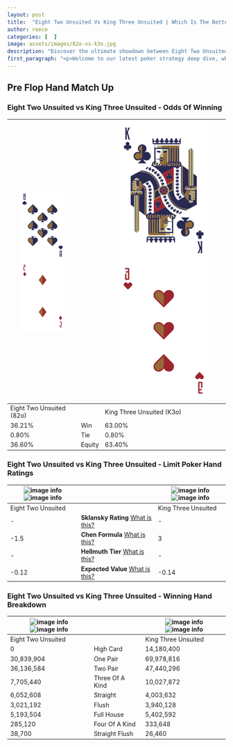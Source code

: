 ```yaml
---
layout: post
title:  "Eight Two Unsuited Vs King Three Unsuited | Which Is The Better Hand In Poker? A Complete Guide"
author: reece
categories: [  ]
image: assets/images/82o-vs-k3o.jpg
description: "Discover the ultimate showdown between Eight Two Unsuited and King Three Unsuited in poker! Uncover the odds, strategies, and scenarios where one hand triumphs over the other. Get ready to up your poker game with this thrilling analysis."
first_paragraph: "<p>Welcome to our latest poker strategy deep dive, where we're pitting two distinct hands against each other in a high-stakes showdown: Eight Two Unsuited vs King Three Unsuited.</p><p>In the dynamic world of poker, every decision counts, and knowing which hand holds the upper hand is key to your success at the table.</p><p>In this article, we'll dissect these two hands, explore the scenarios where one dominates the other, and equip you with the knowledge to make strategic choices that can tip the odds in your favor.</p><p>Get ready to unravel the intriguing dynamics of these poker hands and elevate your game to new heights.</p>"
---
```




[comment]: # (sp0)

## Pre Flop Hand Match Up

<div class="table hand-ratings" markdown="1"> 



### Eight Two Unsuited vs King Three Unsuited - Odds Of Winning


    
| ![image info](assets/images/hand1/8.png) ![image info](assets/images/hand1/2o.png) |  | ![image info](assets/images/hand2/k.png) ![image info](assets/images/hand2/3o.png) |
| -------- | -------- | -------- |
| Eight Two Unsuited (82o) |  | King Three Unsuited (K3o) |
| 36.21% | Win | 63.00% |
| 0.80% | Tie | 0.80% |
| 36.60% | Equity | 63.40% |




[comment]: # (sp1)



### Eight Two Unsuited vs King Three Unsuited - Limit Poker Hand Ratings


    
| ![image info](https://www.riverpairs.com/assets/images/hand1/8.png) ![image info](https://www.riverpairs.com/assets/images/hand1/2o.png) |  | ![image info](https://www.riverpairs.com/assets/images/hand2/k.png) ![image info](https://www.riverpairs.com/assets/images/hand2/3o.png) |
| -------- | -------- | -------- |
| Eight Two Unsuited |  | King Three Unsuited |
| - | **Sklansky Rating** [What is this?](/sklansky-rating-explained) | - |
| -1.5 | **Chen Formula** [What is this?](/chen-formula-explained) | 3 |
| - | **Hellmuth Tier** [What is this?](/Hellmuth-tier-explained) | - |
| -0.12 | **Expected Value** [What is this?](/expected-value-explained) | -0.14 |




[comment]: # (sp2)



### Eight Two Unsuited vs King Three Unsuited - Winning Hand Breakdown


    
| ![image info](https://www.riverpairs.com/assets/images/hand1/8.png) ![image info](https://www.riverpairs.com/assets/images/hand1/2o.png) |  | ![image info](https://www.riverpairs.com/assets/images/hand2/k.png) ![image info](https://www.riverpairs.com/assets/images/hand2/3o.png) |
| -------- | -------- | -------- |
| Eight Two Unsuited |  | King Three Unsuited |
| 0 | High Card | 14,180,400 |
| 30,839,904 | One Pair | 69,978,816 |
| 36,136,584 | Two Pair | 47,440,296 |
| 7,705,440 | Three Of A Kind | 10,027,872 |
| 6,052,608 | Straight | 4,003,632 |
| 3,021,192 | Flush | 3,940,128 |
| 5,193,504 | Full House | 5,402,592 |
| 285,120 | Four Of A Kind | 333,648 |
| 38,700 | Straight Flush | 26,460 |




[comment]: # (sp3)



</div>

[comment]: # (sp4)



[comment]: # (sp5)


